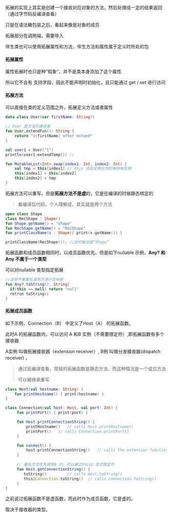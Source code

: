 拓展的实现上其实是创建一个接收对应对象的方法，然后处理成一定的结果返回（通过字节码反编译查看）  

只是在语法糖包装之后，看起来像是对象的成员  

拓展部分在调用端，需要导入    

伴生类也可以使用拓展属性和方法，伴生方法和属性属于定义时所处的包    



#### 拓展属性

属性拓展时也只是种”假象“，并不是类本身添加了这个属性

所以它不会有 支持字段，因此不能声明时初始化，且只能通过 get / set 进行访问



#### 拓展方法

可以直接在类的定义范围之外，拓展定义方法或者属性  

```kotlin
data class User(var firstName: String?)

// User 是方法的接收者  
fun User.extendFun(): String {
    return "${firstName} after extand"
}

val user1 = User("l")
println(user1.extendTemp()) //
```

```kotlin
fun MutableList<Int>.swap(index1: Int, index2: Int) {
    val tmp = this[index1] // this 会在实例化的时候持有实例
    this[index1] = this[index2]
    this[index2] = tmp
}
```



拓展方法可以重写，但是**拓展方法不是虚**的，它是在编译的时候静态绑定的  

> 看编译后代码，个人理解成，其实就是两个方法

```kotlin
open class Shape
class RecShape : Shape()
fun Shape.getName() = "shape"
fun RecShape.getName() = "RecShape"
fun printClassName(s : Shape){ print(s.getName()) }

printClassName(RecShape()); //此时输出是”Shape“
```



拓展函数和成员函数相同时，以成员函数优先。但是如下nullable 示例，**Any? 和 Any 不属于一个类型**  



可以对nullable 类型指定拓展

```kotlin
//这样不需要在调用方进行空判断
fun Any?.toString(): String{
  if(this == null) return "null"
  retrun toString()
}
```



#### 拓展成员函数  

如下示例，Connection（B） 中定义了Host（A） 的拓展函数。  

此时A 的拓展函数内，可以访问 A 和B 实例（不需要限定符）,即拓展函数有多个接收器    

A实例 叫做拓展接收器（extension receiver）, B例 叫做分发接收器(dispatch receiver) 。   

> 通过反编译查看，常规的拓展函数是静态方法，而这种情况是一个成员方法  
>
> 可以被继承重写

```kotlin
class Host(val hostname: String) {
    fun printHostname() { print(hostname) }
}

class Connection(val host: Host, val port: Int) {
     fun printPort() { print(port) }

     fun Host.printConnectionString() {
         printHostname()   // calls Host.printHostname()
         printPort()   // calls Connection.printPort()
     }

     fun connect() {
         host.printConnectionString()   // calls the extension function
     }
    
     // 重名方法优先调用A 的。可以通过this@ 显式限定符
     fun Host.getConnectionString() {
        toString()         // calls Host.toString()
        this@Connection.toString()  // calls Connection.toString()
     }
}
```

之前说过拓展函数不是虚函数，而此时作为成员函数，它是虚的。  

取决于接收器的类型。  


